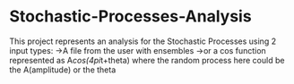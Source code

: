 # Stochastic-Processes-Analysis
This project represents an analysis for the Stochastic Processes using 2 input types:
->A file from the user with ensembles
->or a cos function represented as A*cos(4pi*t+theta) where the random process here could be the A(amplitude) or the theta

